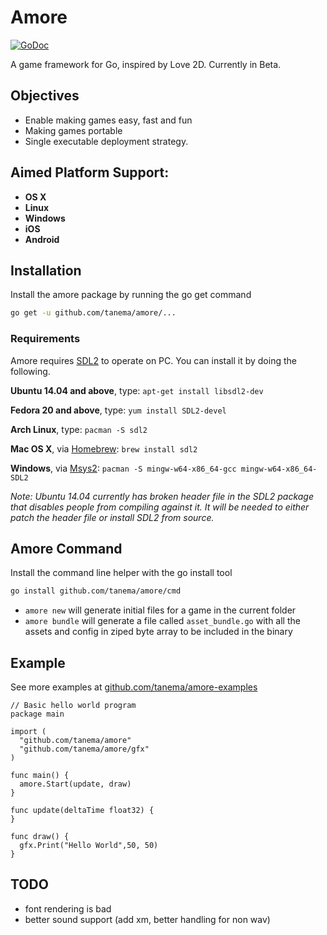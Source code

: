 # Amore

[![GoDoc](https://godoc.org/github.com/tanema/amore?status.svg)](http://godoc.org/github.com/tanema/amore)

A game framework for Go, inspired by Love 2D. Currently in Beta.

## Objectives

* Enable making games easy, fast and fun
* Making games portable
* Single executable deployment strategy.

## Aimed Platform Support:

- **OS X**
- **Linux**
- **Windows**
- **iOS**
- **Android**


## Installation

Install the amore package by running the go get command

```bash
go get -u github.com/tanema/amore/...
```

### Requirements

Amore requires [SDL2](http://libsdl.org/download-2.0.php) to operate on PC. You can install it by doing the following.

__Ubuntu 14.04 and above__, type: `apt-get install libsdl2-dev`

__Fedora 20 and above__, type: `yum install SDL2-devel`

__Arch Linux__, type: `pacman -S sdl2`

__Mac OS X__, via [Homebrew](http://brew.sh): `brew install sdl2`

__Windows__, via [Msys2](https://msys2.github.io): `pacman -S mingw-w64-x86_64-gcc mingw-w64-x86_64-SDL2`

_Note: Ubuntu 14.04 currently has broken header file in the SDL2 package that disables people from compiling against it. It will be needed to either patch the header file or install SDL2 from source._

## Amore Command

Install the command line helper with the go install tool

```bash
go install github.com/tanema/amore/cmd
```

* `amore new` will generate initial files for a game in the current folder
* `amore bundle` will generate a file called `asset_bundle.go` with all the assets and config in ziped byte array to be included in the binary


## Example

See more examples at [github.com/tanema/amore-examples](https://github.com/tanema/amore-examples)

```golang
// Basic hello world program
package main

import (
  "github.com/tanema/amore"
  "github.com/tanema/amore/gfx"
)

func main() {
  amore.Start(update, draw)
}

func update(deltaTime float32) {
}

func draw() {
  gfx.Print("Hello World",50, 50)
}
```

## TODO

- font rendering is bad
- better sound support (add xm, better handling for non wav)
